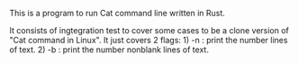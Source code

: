 This is a program to run Cat command line written in Rust.

It consists of ingtegration test to cover some cases to be a clone version of "Cat command in Linux".
It just covers 2 flags: 
        1)    -n : print the number lines of text. 
        2)    -b : print the number nonblank lines of text.